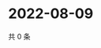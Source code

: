 # 2022-08-09

共 0 条

<!-- BEGIN WEIBO -->
<!-- 最后更新时间 Tue Aug 09 2022 03:13:49 GMT+0800 (China Standard Time) -->

<!-- END WEIBO -->
